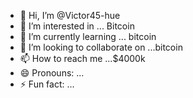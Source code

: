 - 👋 Hi, I’m @Victor45-hue
- 👀 I’m interested in ... Bitcoin 
- 🌱 I’m currently learning ... bitcoin 
- 💞️ I’m looking to collaborate on ...bitcoin 
- 📫 How to reach me ...$4000k
- 😄 Pronouns: ...
- ⚡ Fun fact: ...

<!---
Victor45-hue/Victor45-hue is a ✨ special ✨ repository because its `README.md` (this file) appears on your GitHub profile.
You can click the Preview link to take a look at your changes.
--->
